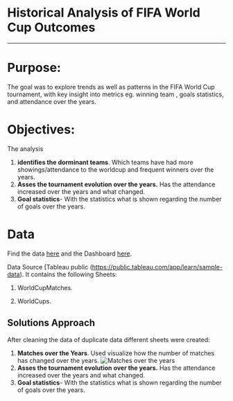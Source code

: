 # **Historical Analysis of FIFA World Cup Outcomes**
---------------------------------------------------------------------------------

# Purpose:
The goal was to explore trends as well as patterns in the FIFA World Cup tournament, with key insight into metrics eg. winning team , goals statistics, and attendance over the years.

# Objectives:
 The analysis
 1. **identifies the dorminant teams**. Which teams have had more showings/attendance to the worldcup and frequent winners over the years.
 2. **Asses the tournament evolution over the years.** Has the attendance increased over the years and what changed.
 3. **Goal statistics**- With the statistics what is shown regarding the number of goals over the years.

# Data
Find the data [here](https://github.com/Kitemange/Worldcup/blob/230a490af53876543bcadad59b5697781d004c41/world_cup_results%20(1).xlsx)
and the Dashboard [here]([https://github.com/nyarotoyi/SQL-Portfolio/blob/main/llin_%20distribution_analysis/lln_distributions_analysis.sql](https://github.com/Kitemange/Worldcup/blob/036f373c7c2a333e30edd47f66887213583fbc8e/Tableau)).

Data Source [Tableau public (https://public.tableau.com/app/learn/sample-data). It contains the following Sheets:

1. WorldCupMatches.

2. WorldCups.

## Solutions Approach
 After cleaning the data of duplicate data different sheets were created:

 1. **Matches over the Years**. Used visualize how the number of matches has changed over the years.
    ![Matches over the years](https://github.com/user-attachments/assets/2b1d39b1-fe1a-425c-8e73-fb8acd529a8b)
 3. **Asses the tournament evolution over the years.** Has the attendance increased over the years and what changed.
 4. **Goal statistics**- With the statistics what is shown regarding the number of goals over the years.
